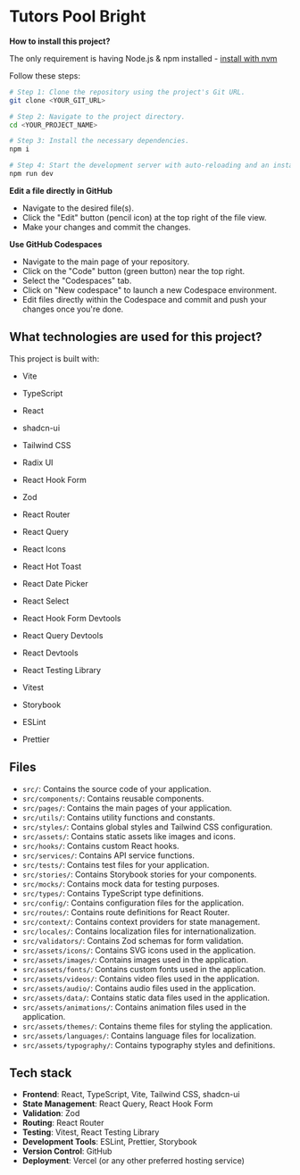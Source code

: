 # Tutors Pool Bright
**How to install this project?**

The only requirement is having Node.js & npm installed - [install with nvm](https://github.com/nvm-sh/nvm#installing-and-updating)

Follow these steps:

```sh
# Step 1: Clone the repository using the project's Git URL.
git clone <YOUR_GIT_URL>

# Step 2: Navigate to the project directory.
cd <YOUR_PROJECT_NAME>

# Step 3: Install the necessary dependencies.
npm i

# Step 4: Start the development server with auto-reloading and an instant preview.
npm run dev
```

**Edit a file directly in GitHub**

- Navigate to the desired file(s).
- Click the "Edit" button (pencil icon) at the top right of the file view.
- Make your changes and commit the changes.

**Use GitHub Codespaces**

- Navigate to the main page of your repository.
- Click on the "Code" button (green button) near the top right.
- Select the "Codespaces" tab.
- Click on "New codespace" to launch a new Codespace environment.
- Edit files directly within the Codespace and commit and push your changes once you're done.

## What technologies are used for this project?

This project is built with:

- Vite
- TypeScript
- React
- shadcn-ui
- Tailwind CSS

- Radix UI
- React Hook Form
- Zod
- React Router
- React Query
- React Icons
- React Hot Toast
- React Date Picker
- React Select
- React Hook Form Devtools
- React Query Devtools
- React Devtools
- React Testing Library
- Vitest
- Storybook
- ESLint
- Prettier

## Files
- `src/`: Contains the source code of your application.
- `src/components/`: Contains reusable components.
- `src/pages/`: Contains the main pages of your application.
- `src/utils/`: Contains utility functions and constants.
- `src/styles/`: Contains global styles and Tailwind CSS configuration.
- `src/assets/`: Contains static assets like images and icons.
- `src/hooks/`: Contains custom React hooks.
- `src/services/`: Contains API service functions.
- `src/tests/`: Contains test files for your application.
- `src/stories/`: Contains Storybook stories for your components.
- `src/mocks/`: Contains mock data for testing purposes.
- `src/types/`: Contains TypeScript type definitions.
- `src/config/`: Contains configuration files for the application.
- `src/routes/`: Contains route definitions for React Router.
- `src/context/`: Contains context providers for state management.
- `src/locales/`: Contains localization files for internationalization.
- `src/validators/`: Contains Zod schemas for form validation.
- `src/assets/icons/`: Contains SVG icons used in the application.
- `src/assets/images/`: Contains images used in the application.
- `src/assets/fonts/`: Contains custom fonts used in the application.
- `src/assets/videos/`: Contains video files used in the application.
- `src/assets/audio/`: Contains audio files used in the application.
- `src/assets/data/`: Contains static data files used in the application.
- `src/assets/animations/`: Contains animation files used in the application.
- `src/assets/themes/`: Contains theme files for styling the application.
- `src/assets/languages/`: Contains language files for localization.
- `src/assets/typography/`: Contains typography styles and definitions.

## Tech stack
- **Frontend**: React, TypeScript, Vite, Tailwind CSS, shadcn-ui
- **State Management**: React Query, React Hook Form
- **Validation**: Zod
- **Routing**: React Router
- **Testing**: Vitest, React Testing Library
- **Development Tools**: ESLint, Prettier, Storybook
- **Version Control**: GitHub
- **Deployment**: Vercel (or any other preferred hosting service)

